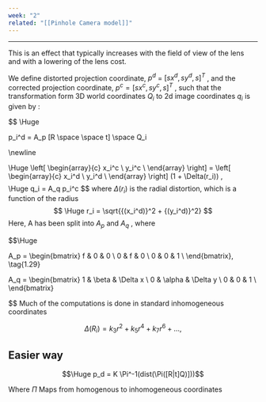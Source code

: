 ```yaml
---
week: "2"
related: "[[Pinhole Camera model]]"
---
```


---

This is an effect that typically increases with the field of view of the lens and with a lowering of the lens cost.  

We define distorted projection coordinate, $p^d$ = $[sx^d,sy^d,s]^T$ , and the corrected projection coordinate, $p^c = [sx^c,sy^c,s]^T$ , such that the transformation form 3D world coordinates $Q_i$ to 2d image coordinates $q_i$ is given by : 

$$ 
\Huge 

p_i^d = A_p [R \space \space t] \space Q_i 

\newline




$$
$$ \Huge 
\left[ \begin{array}{c} x_i^c \\ y_i^c \\ \end{array} \right] = \left[ \begin{array}{c} x_i^d \\ y_i^d \\ \end{array} \right] (1 + \Delta(r_i)) , 
$$
$$
\Huge q_i = A_q p_i^c 
$$
where $\Delta(r_i)$ is the radial distortion, which is a function of the radius 
$$ 
\Huge 
r_i = \sqrt{{(x_i^d)}^2 + {(y_i^d)}^2}
$$
Here, A has been split into $A_p$ and $A_q$ , where 

$$\Huge 

A_p = \begin{bmatrix}
f & 0 & 0 \\
0 & f & 0 \\
0 & 0 & 1 \\
\end{bmatrix}, \tag{1.29}



A_q = \begin{bmatrix}
1 & \beta & \Delta x \\
0 & \alpha & \Delta y \\
0 & 0 & 1 \\
\end{bmatrix}


$$
Much of the computations is done in standard inhomogeneous coordinates


$$ \Delta(R_i) = k_3r^2 + k_5r^4+k_7r^6+...,
$$


## Easier way 



$$\Huge p_d = K \Pi^-1(dist(\Pi([R|t]Q)]))$$

Where $\Pi$ Maps from homogenous to inhomogeneous coordinates


